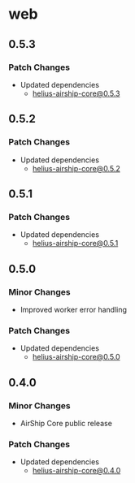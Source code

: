 # web

## 0.5.3

### Patch Changes

- Updated dependencies
  - helius-airship-core@0.5.3

## 0.5.2

### Patch Changes

- Updated dependencies
  - helius-airship-core@0.5.2

## 0.5.1

### Patch Changes

- Updated dependencies
  - helius-airship-core@0.5.1

## 0.5.0

### Minor Changes

- Improved worker error handling

### Patch Changes

- Updated dependencies
  - helius-airship-core@0.5.0

## 0.4.0

### Minor Changes

- AirShip Core public release

### Patch Changes

- Updated dependencies
  - helius-airship-core@0.4.0
